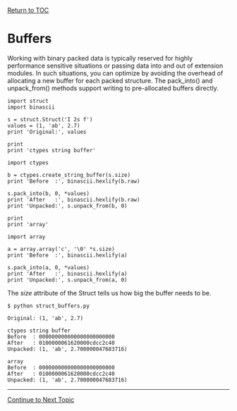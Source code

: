 <a href="https://github.com/CyberTrainingUSAF/08-Network-Programming/blob/master/00-Table-of-Contents.md" > Return to TOC </a>

# Buffers

Working with binary packed data is typically reserved for highly performance sensitive situations or passing data into and out of extension modules. In such situations, you can optimize by avoiding the overhead of allocating a new buffer for each packed structure. The pack\_into\(\) and unpack\_from\(\) methods support writing to pre-allocated buffers directly.

```text
import struct
import binascii

s = struct.Struct('I 2s f')
values = (1, 'ab', 2.7)
print 'Original:', values

print
print 'ctypes string buffer'

import ctypes

b = ctypes.create_string_buffer(s.size)
print 'Before  :', binascii.hexlify(b.raw)

s.pack_into(b, 0, *values)
print 'After   :', binascii.hexlify(b.raw)
print 'Unpacked:', s.unpack_from(b, 0)

print
print 'array'

import array

a = array.array('c', '\0' *s.size)
print 'Before  :', binascii.hexlify(a)

s.pack_into(a, 0, *values)
print 'After   :', binascii.hexlify(a)
print 'Unpacked:', s.unpack_from(a, 0)
```

The  _size_  attribute of the Struct tells us how big the buffer needs to be.

```text
$ python struct_buffers.py

Original: (1, 'ab', 2.7)

ctypes string buffer
Before  : 000000000000000000000000
After   : 0100000061620000cdcc2c40
Unpacked: (1, 'ab', 2.700000047683716)

array
Before  : 000000000000000000000000
After   : 0100000061620000cdcc2c40
Unpacked: (1, 'ab', 2.700000047683716)
```

---

<a href="https://github.com/CyberTrainingUSAF/08-Network-Programming/blob/master/08-advanced-functionality/endianess.md" > Continue to Next Topic </a>
